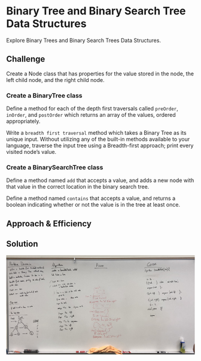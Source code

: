 # Binary Tree and Binary Search Tree Data Structures

Explore Binary Trees and Binary Search Trees Data Structures.

## Challenge

Create a Node class that has properties for the value stored in the node, the left child node, and the right child node.

### Create a BinaryTree class

Define a method for each of the depth first traversals called `preOrder`, `inOrder`, and `postOrder` which returns an array of the values, ordered appropriately.

Write a `breadth first traversal` method which takes a Binary Tree as its unique input. Without utilizing any of the built-in methods available to your language, traverse the input tree using a Breadth-first approach; print every visited node’s value.

### Create a BinarySearchTree class

Define a method named `add` that accepts a value, and adds a new node with that value in the correct location in the binary search tree.

Define a method named `contains` that accepts a value, and returns a boolean indicating whether or not the value is in the tree at least once.

## Approach & Efficiency

## Solution

<img src="./assets/breadth_first.jpg">
